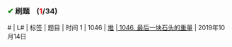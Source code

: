 
### <font color="green">✔</font> 刷题&nbsp;&nbsp;&nbsp;&nbsp;(<font color="red">1</font>/34)

\# | L# | 标签 | 题目 | 时间
1 | 1046 |  <a href="https://github.com/xdxTao/LeetCode/tree/master/题解(titleSolution)/堆(Heap)">堆</a>  |<a href="https://github.com/xdxTao/LeetCode/blob/master/题解(titleSolution)/堆(Heap)/1046. 最后一块石头的重量.md"> 1046. 最后一块石头的重量</a> | 2019年10月14日
